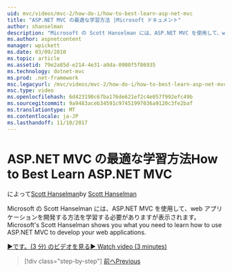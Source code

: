 ```yaml
---
uid: mvc/videos/mvc-2/how-do-i/how-to-best-learn-asp-net-mvc
title: "ASP.NET MVC の最適な学習方法 |Microsoft ドキュメント"
author: shanselman
description: "Microsoft の Scott Hanselman には、ASP.NET MVC を使用して、web アプリケーションを開発する方法を学習する必要がありますが表示されます。"
ms.author: aspnetcontent
manager: wpickett
ms.date: 03/09/2010
ms.topic: article
ms.assetid: 79e2a85d-e214-4e31-a9da-0980f5f86935
ms.technology: dotnet-mvc
ms.prod: .net-framework
msc.legacyurl: /mvc/videos/mvc-2/how-do-i/how-to-best-learn-asp-net-mvc
msc.type: video
ms.openlocfilehash: 6d423190c67ba176de621ef2c4e057f992efc49b
ms.sourcegitcommit: 9a9483aceb34591c97451997036a9120c3fe2baf
ms.translationtype: MT
ms.contentlocale: ja-JP
ms.lasthandoff: 11/10/2017
---
```

<a name="how-to-best-learn-aspnet-mvc"></a><span data-ttu-id="cf3c6-103">ASP.NET MVC の最適な学習方法</span><span class="sxs-lookup"><span data-stu-id="cf3c6-103">How to Best Learn ASP.NET MVC</span></span>
====================
<span data-ttu-id="cf3c6-104">によって[Scott Hanselman](https://github.com/shanselman)</span><span class="sxs-lookup"><span data-stu-id="cf3c6-104">by [Scott Hanselman](https://github.com/shanselman)</span></span>

<span data-ttu-id="cf3c6-105">Microsoft の Scott Hanselman には、ASP.NET MVC を使用して、web アプリケーションを開発する方法を学習する必要がありますが表示されます。</span><span class="sxs-lookup"><span data-stu-id="cf3c6-105">Microsoft's Scott Hanselman shows you what you need to learn how to use ASP.NET MVC to develop your web applications.</span></span>

[<span data-ttu-id="cf3c6-106">&#9654;です。(3 分) のビデオを見る</span><span class="sxs-lookup"><span data-stu-id="cf3c6-106">&#9654; Watch video (3 minutes)</span></span>](https://channel9.msdn.com/Blogs/ASP-NET-Site-Videos/how-to-best-learn-asp-net-mvc)

>[!div class="step-by-step"]
[<span data-ttu-id="cf3c6-107">前へ</span><span class="sxs-lookup"><span data-stu-id="cf3c6-107">Previous</span></span>](5-minute-introduction-to-aspnet-mvc.md)
